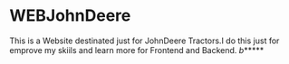 # WEBJohnDeere
This is a Website destinated just for JohnDeere Tractors.I do this just for emprove my skiils and learn more for Frontend and Backend. 
*b******